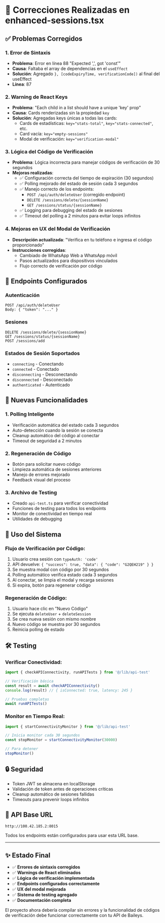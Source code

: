 # 🔧 Correcciones Realizadas en enhanced-sessions.tsx

## ✅ Problemas Corregidos

### 1. **Error de Sintaxis**
- **Problema**: Error en línea 88 "Expected ',', got 'const'"
- **Causa**: Faltaba el array de dependencias en el `useEffect`
- **Solución**: Agregado `}, [codeExpiryTime, verificationCode])` al final del useEffect
- **Línea**: 87

### 2. **Warning de React Keys**
- **Problema**: "Each child in a list should have a unique 'key' prop"
- **Causa**: Cards renderizadas sin la propiedad `key`
- **Solución**: Agregadas keys únicas a todas las cards:
  - Cards de estadísticas: `key="stats-total"`, `key="stats-connected"`, etc.
  - Card vacía: `key="empty-sessions"`
  - Modal de verificación: `key="verification-modal"`

### 3. **Lógica del Código de Verificación**
- **Problema**: Lógica incorrecta para manejar códigos de verificación de 30 segundos
- **Mejoras realizadas**:
  - ✅ Configuración correcta del tiempo de expiración (30 segundos)
  - ✅ Polling mejorado del estado de sesión cada 3 segundos
  - ✅ Manejo correcto de los endpoints:
    - `POST /api/auth/deleteUser` (corregido endpoint)
    - `DELETE /sessions/delete/{sessionName}`
    - `GET /sessions/status/{sessionName}`
  - ✅ Logging para debugging del estado de sesiones
  - ✅ Timeout del polling a 2 minutos para evitar loops infinitos

### 4. **Mejoras en UX del Modal de Verificación**
- **Descripción actualizada**: "Verifica en tu teléfono e ingresa el código proporcionado"
- **Instrucciones corregidas**: 
  - Cambiado de WhatsApp Web a WhatsApp móvil
  - Pasos actualizados para dispositivos vinculados
  - Flujo correcto de verificación por código

## 🔗 Endpoints Configurados

### Autenticación
```
POST /api/auth/deleteUser
Body: { "token": "..." }
```

### Sesiones
```
DELETE /sessions/delete/{sessionName}
GET /sessions/status/{sessionName}
POST /sessions/add
```

### Estados de Sesión Soportados
- `connecting` - Conectando
- `connected` - Conectado
- `disconnecting` - Desconectando  
- `disconnected` - Desconectado
- `authenticated` - Autenticado

## 🚀 Nuevas Funcionalidades

### 1. **Polling Inteligente**
- Verificación automática del estado cada 3 segundos
- Auto-detección cuando la sesión se conecta
- Cleanup automático del código al conectar
- Timeout de seguridad a 2 minutos

### 2. **Regeneración de Código**
- Botón para solicitar nuevo código
- Limpieza automática de sesiones anteriores
- Manejo de errores mejorado
- Feedback visual del proceso

### 3. **Archivo de Testing**
- Creado `api-test.ts` para verificar conectividad
- Funciones de testing para todos los endpoints
- Monitor de conectividad en tiempo real
- Utilidades de debugging

## 📝 Uso del Sistema

### Flujo de Verificación por Código:
1. Usuario crea sesión con `typeAuth: 'code'`
2. API devuelve: `{ "success": true, "data": { "code": "G2QEH219" } }`
3. Se muestra modal con código por 30 segundos
4. Polling automático verifica estado cada 3 segundos
5. Al conectar, se limpia el modal y recarga sesiones
6. Si expira, botón para regenerar código

### Regeneración de Código:
1. Usuario hace clic en "Nuevo Código"
2. Se ejecuta `deleteUser` + `deleteSession`
3. Se crea nueva sesión con mismo nombre
4. Nuevo código se muestra por 30 segundos
5. Reinicia polling de estado

## 🛠️ Testing

### Verificar Conectividad:
```javascript
import { checkAPIConnectivity, runAPITests } from '@/lib/api-test'

// Verificación básica
const result = await checkAPIConnectivity()
console.log(result) // { isConnected: true, latency: 245 }

// Pruebas completas
await runAPITests()
```

### Monitor en Tiempo Real:
```javascript
import { startConnectivityMonitor } from '@/lib/api-test'

// Inicia monitor cada 30 segundos
const stopMonitor = startConnectivityMonitor(30000)

// Para detener
stopMonitor()
```

## 🔒 Seguridad

- Token JWT se almacena en localStorage
- Validación de token antes de operaciones críticas
- Cleanup automático de sesiones fallidas
- Timeouts para prevenir loops infinitos

## 📱 API Base URL
```
http://100.42.185.2:8015
```

Todos los endpoints están configurados para usar esta URL base.

---

## ✨ Estado Final

- ✅ **Errores de sintaxis corregidos**
- ✅ **Warnings de React eliminados**  
- ✅ **Lógica de verificación implementada**
- ✅ **Endpoints configurados correctamente**
- ✅ **UX del modal mejorada**
- ✅ **Sistema de testing agregado**
- ✅ **Documentación completa**

El proyecto ahora debería compilar sin errores y la funcionalidad de códigos de verificación debe funcionar correctamente con tu API de Baileys.
